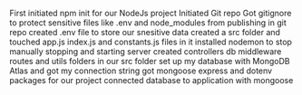 First initiated npm init for our NodeJs project
Initiated Git repo
Got gitignore to protect sensitive files like .env and node_modules from publishing in git repo
created .env file to store our snesitive data
created a src folder and touched app.js index.js and constants.js files in it
installed nodemon to stop manually stopping and starting server
created controllers db middleware routes and utils folders in our src folder
set up my database with MongoDB Atlas and got my connection string
got mongoose express and dotenv packages for our project
connected database to application with mongoose 